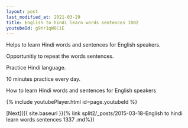```yaml
---
layout: post
last_modified_at: 2021-03-29
title: English to hindi learn words sentences 1082 
youtubeId: g9Yr1qW8CiE
---
```

 
 
Helps to learn Hindi words and sentences for English speakers.

Opportunitiy to repeat the words sentences. 

Practice Hindi language. 
 
10 minutes practice every day. 
 
How to learn Hindi words and sentences for English speakers 
 
{% include youtubePlayer.html id=page.youtubeId %}
 
 
[Next]({{ site.baseurl }}{% link  split2/_posts/2015-03-18-English to hindi learn words sentences 1337 .md%})
 
